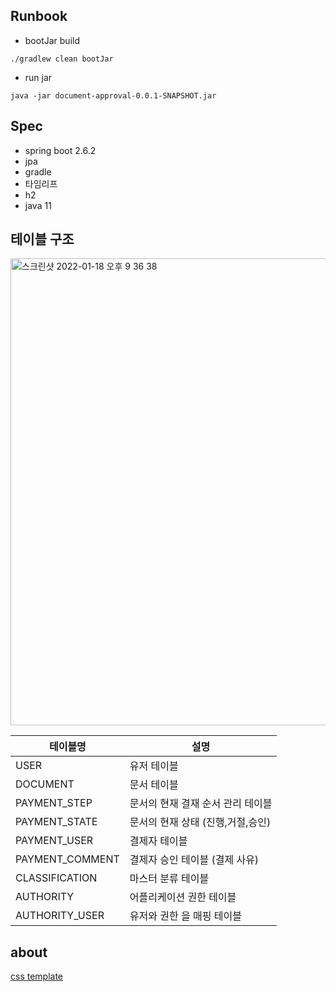 ## Runbook

- bootJar build

```
./gradlew clean bootJar
```

- run jar

```
java -jar document-approval-0.0.1-SNAPSHOT.jar
```

## Spec

- spring boot 2.6.2
- jpa
- gradle
- 타임리프
- h2
- java 11

## 테이블 구조

<img width="747" alt="스크린샷 2022-01-18 오후 9 36 38" src="https://user-images.githubusercontent.com/53357210/149938895-83858208-91b7-4ed5-9c56-8aef3f6d00de.png">

| 테이블명            | 설명                   |
|-----------------|----------------------|
| USER            | 유저 테이블               |
| DOCUMENT        | 문서 테이블               |
| PAYMENT_STEP    | 문서의 현재 결재 순서 관리 테이블  |
| PAYMENT_STATE   | 문서의 현재 상태 (진행,거절,승인) |
| PAYMENT_USER    | 결제자 테이블              |
| PAYMENT_COMMENT | 결제자 승인 테이블 (결제 사유)   |
| CLASSIFICATION  | 마스터 분류 테이블           |
|AUTHORITY| 어플리케이션 권한 테이블        |
|AUTHORITY_USER|유저와 권한 을 매핑 테이블|

## about

[css template](https://startbootstrap.com/template/sb-admin)
